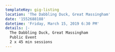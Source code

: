 ```yaml
---
templateKey: gig-listing
location: 'The Dabbling Duck, Great Massingham'
date: '1552688188'
datetime: 'Friday, March 15, 2019 6:30 PM'
details: |-
  The Dabbling Duck, Great Massingham
  Public Event
  2 x 45 min sessions
---
```


